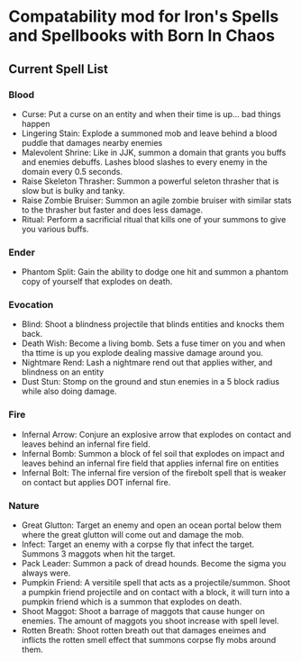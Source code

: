 # Compatability mod for Iron's Spells and Spellbooks with Born In Chaos

## Current Spell List

### Blood
- Curse: Put a curse on an entity and when their time is up... bad things happen
- Lingering Stain: Explode a summoned mob and leave behind a blood puddle that damages nearby enemies
- Malevolent Shrine: Like in JJK, summon a domain that grants you buffs and enemies debuffs. Lashes blood slashes to every enemy in the domain every 0.5 seconds.
- Raise Skeleton Thrasher: Summon a powerful seleton thrasher that is slow but is bulky and tanky.
- Raise Zombie Bruiser: Summon an agile zombie bruiser with similar stats to the thrasher but faster and does less damage.
- Ritual: Perform a sacrificial ritual that kills one of your summons to give you various buffs.

### Ender
- Phantom Split: Gain the ability to dodge one hit and summon a phantom copy of yourself that explodes on death.

### Evocation
- Blind: Shoot a blindness projectile that blinds entities and knocks them back.
- Death Wish: Become a living bomb. Sets a fuse timer on you and when tha ttime is up you explode dealing massive damage around you.
- Nightmare Rend: Lash a nightmare rend out that applies wither, and blindness on an entity
- Dust Stun: Stomp on the ground and stun enemies in a 5 block radius while also doing damage.

### Fire
- Infernal Arrow: Conjure an explosive arrow that explodes on contact and leaves behind an infernal fire field.
- Infernal Bomb: Summon a block of fel soil that explodes on impact and leaves behind an infernal fire field that applies infernal fire on entities
- Infernal Bolt: The infernal fire version of the firebolt spell that is weaker on contact but applies DOT infernal fire.

### Nature
- Great Glutton: Target an enemy and open an ocean portal below them where the great glutton will come out and damage the mob.
- Infect: Target an enemy with a corpse fly that infect the target. Summons 3 maggots when hit the target.
- Pack Leader: Summon a pack of dread hounds. Become the sigma you always were.
- Pumpkin Friend: A versitile spell that acts as a projectile/summon. Shoot a pumpkin friend projectile and on contact with a block, it will turn into a pumpkin friend which is a summon that explodes on death.
- Shoot Maggot: Shoot a barrage of maggots that cause hunger on enemies. The amount of maggots you shoot increase with spell level.
- Rotten Breath: Shoot rotten breath out that damages eneimes and inflicts the rotten smell effect that summons corpse fly mobs around them.
